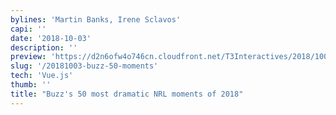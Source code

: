 ```yaml
---
bylines: 'Martin Banks, Irene Sclavos'
capi: ''
date: '2018-10-03'
description: ''
preview: 'https://d2n6ofw4o746cn.cloudfront.net/T3Interactives/2018/1003-buzz-top50-nrl-moments/dist/PROD/preview.html'
slug: '/20181003-buzz-50-moments'
tech: 'Vue.js'
thumb: ''
title: "Buzz's 50 most dramatic NRL moments of 2018"
---
```

